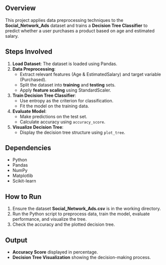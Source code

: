 
## Overview
This project applies data preprocessing techniques to the **Social_Network_Ads** dataset and trains a **Decision Tree Classifier** to predict whether a user purchases a product based on age and estimated salary.

## Steps Involved
1. **Load Dataset**: The dataset is loaded using Pandas.
2. **Data Preprocessing**:
   - Extract relevant features (Age & EstimatedSalary) and target variable (Purchased).
   - Split the dataset into **training** and **testing** sets.
   - Apply **feature scaling** using StandardScaler.
3. **Train Decision Tree Classifier**:
   - Use entropy as the criterion for classification.
   - Fit the model on the training data.
4. **Evaluate Model**:
   - Make predictions on the test set.
   - Calculate accuracy using `accuracy_score`.
5. **Visualize Decision Tree**:
   - Display the decision tree structure using `plot_tree`.

## Dependencies
- Python
- Pandas
- NumPy
- Matplotlib
- Scikit-learn

## How to Run
1. Ensure the dataset **Social_Network_Ads.csv** is in the working directory.
2. Run the Python script to preprocess data, train the model, evaluate performance, and visualize the tree.
3. Check the accuracy and the plotted decision tree.

## Output
- **Accuracy Score** displayed in percentage.
- **Decision Tree Visualization** showing the decision-making process.


